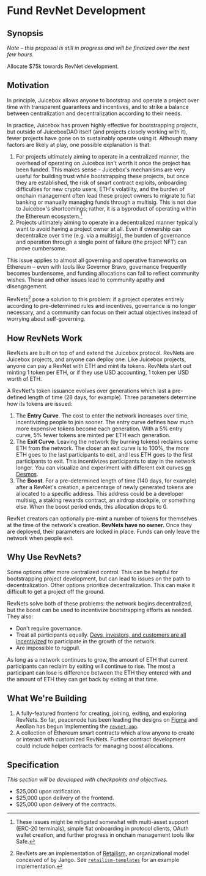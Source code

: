 # Fund RevNet Development

## Synopsis

*Note – this proposal is still in progress and will be finalized over the next few hours.*

Allocate $75k towards RevNet development.

## Motivation

In principle, Juicebox allows anyone to bootstrap and operate a project over time with transparent guarantees and incentives, and to strike a balance between centralization and decentralization according to their needs.

In practice, Juicebox has proven highly effective for bootstrapping projects, but outside of JuiceboxDAO itself (and projects closely working with it), fewer projects have gone on to sustainably operate using it. Although many factors are likely at play, one possible explanation is that:

1. For projects ultimately aiming to operate in a centralized manner, the overhead of operating on Juicebox isn't worth it once the project has been funded. This makes sense – Juicebox's mechanisms are very useful for building trust while bootstrapping these projects, but once they are established, the risk of smart contract exploits, onboarding difficulties for new crypto users, ETH's volatility, and the burden of onchain management often lead these project owners to migrate to fiat banking or manually managing funds through a multisig. This is not due to Juicebox's shortcomings; rather, it is a byproduct of operating within the Ethereum ecosystem.[^1]
2. Projects ultimately aiming to operate in a decentralized manner typically want to avoid having a project owner at all. Even if ownership can decentralize over time (e.g. via a multisig), the burden of governance and operation through a single point of failure (the project NFT) can prove cumbersome.

This issue applies to almost all governing and operative frameworks on Ethereum – even with tools like Governor Bravo, governance frequently becomes burdensome, and funding allocations can fail to reflect community wishes. These and other issues lead to community apathy and disengagement.

RevNets[^2] pose a solution to this problem: if a project operates entirely according to pre-determined rules and incentives, governance is no longer necessary, and a community can focus on their actual objectives instead of worrying about self-governing.

## How RevNets Work

RevNets are built on top of and extend the Juicebox protocol. RevNets are Juicebox projects, and anyone can deploy one. Like Juicebox projects, anyone can pay a RevNet with ETH and mint its tokens. RevNets start out minting 1 token per ETH, or if they use USD accounting, 1 token per USD worth of ETH.

A RevNet's token issuance evolves over generations which last a pre-defined length of time (28 days, for example). Three parameters determine how its tokens are issued:

1. The **Entry Curve**. The cost to enter the network increases over time, incentivizing people to join sooner. The entry curve defines how much more expensive tokens become each generation. With a 5% entry curve, 5% fewer tokens are minted per ETH each generation.
2. The **Exit Curve**. Leaving the network (by burning tokens) reclaims some ETH from the network. The closer an exit curve is to 100%, the more ETH goes to the last participants to exit, and less ETH goes to the first participants to exit. This incentivizes participants to stay in the network longer. You can visualize and experiment with different exit curves [on Desmos](https://www.desmos.com/calculator/q9jwaefswq).
3. The **Boost**. For a pre-determined length of time (140 days, for example) after a RevNet's creation, a percentage of newly generated tokens are allocated to a specific address. This address could be a developer multisig, a staking rewards contract, an airdrop stockpile, or something else. When the boost period ends, this allocation drops to 0.

RevNet creators can optionally pre-mint a number of tokens for themselves at the time of the network's creation. **RevNets have no owner.** Once they are deployed, their parameters are locked in place. Funds can only leave the network when people exit.

## Why Use RevNets?

Some options offer more centralized control. This can be helpful for bootstrapping project development, but can lead to issues on the path to decentralization. Other options prioritize decentralization. This can make it difficult to get a project off the ground.

RevNets solve both of these problems: the network begins decentralized, but the boost can be used to incentivize bootstrapping efforts as needed. They also:

- Don't require governance.
- Treat all participants equally. [Devs, investors, and customers are all incentivized](https://jango.eth.limo/?id=3EB05292-0376-4B7D-AFCF-042B70673C3D) to participate in the growth of the network.
- Are impossible to rugpull.

As long as a network continues to grow, the amount of ETH that current participants can reclaim by exiting will continue to rise. The most a participant can lose is difference between the ETH they entered with and the amount of ETH they can get back by exiting at that time.

## What We're Building

1. A fully-featured frontend for creating, joining, exiting, and exploring RevNets. So far, peacenode has been leading the designs on [Figma](https://www.figma.com/file/77qCG4RaG0T1qfDHpRS2zI/Retailismo) and Aeolian has begun implementing the [`revnet-app`](https://github.com/rev-net/revnet-app).
2. A collection of Ethereum smart contracts which allow anyone to create or interact with customized RevNets. Further contract development could include helper contracts for managing boost allocations.

## Specification

<!-- TODO: Break down into deliverables. -->

*This section will be developed with checkpoints and objectives.*

- $25,000 upon ratification.
- $25,000 upon delivery of the frontend.
- $25,000 upon delivery of the contracts.

<!-- TODO: Risks, timeline -->

[^1]: These issues might be mitigated somewhat with multi-asset support (ERC-20 terminals), simple fiat onboarding in protocol clients, OAuth wallet creation, and further progress in onchain management tools like Safe.
[^2]: RevNets are an implementation of [Retailism](https://jango.eth.limo/?id=9E01E72C-6028-48B7-AD04-F25393307132), an organizational model conceived of by Jango. See [`retailism-templates`](https://github.com/mejango/retailism-templates) for an example implementation.
